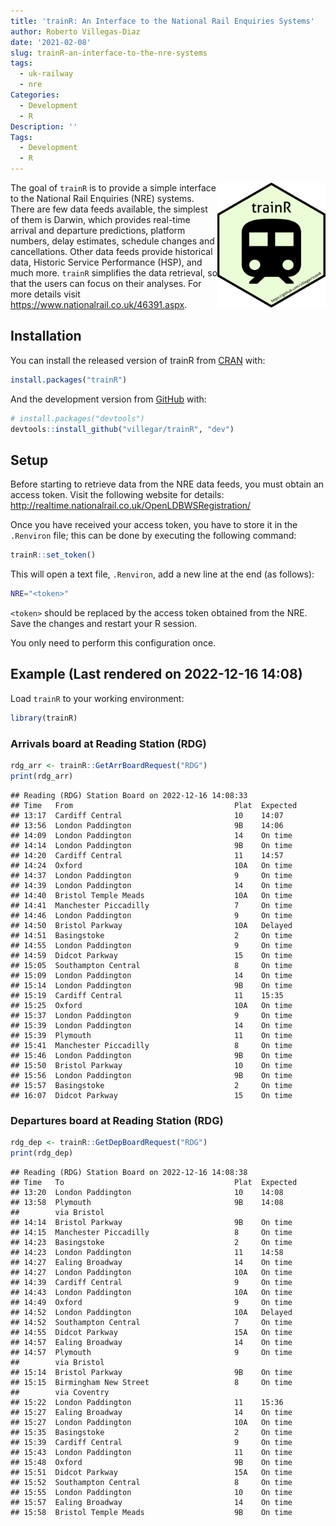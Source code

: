 ```yaml
---
title: 'trainR: An Interface to the National Rail Enquiries Systems'
author: Roberto Villegas-Diaz
date: '2021-02-08'
slug: trainR-an-interface-to-the-nre-systems
tags:
  - uk-railway
  - nre
Categories:
  - Development
  - R
Description: ''
Tags:
  - Development
  - R
---
```


<img src="https://raw.githubusercontent.com/villegar/trainR/main/inst/images/logo.png" alt="logo" align="right" height=200px/>

The goal of `trainR` is to provide a simple interface to the 
National Rail Enquiries (NRE) systems. There are few data feeds 
available, the simplest of them is Darwin, which provides real-time 
arrival and departure predictions, platform numbers, delay estimates, 
schedule changes and cancellations. Other data feeds provide historical 
data, Historic Service Performance (HSP), and much more. `trainR` 
simplifies the data retrieval, so that the users can focus on their 
analyses. For more details visit 
https://www.nationalrail.co.uk/46391.aspx.

## Installation

You can install the released version of trainR from [CRAN](https://CRAN.R-project.org) with:

``` r
install.packages("trainR")
```

And the development version from [GitHub](https://github.com/) with:

``` r
# install.packages("devtools")
devtools::install_github("villegar/trainR", "dev")
```

## Setup
Before starting to retrieve data from the NRE data feeds, you must obtain an access token. 
Visit the following website for details: http://realtime.nationalrail.co.uk/OpenLDBWSRegistration/

Once you have received your access token, you have to store it in the `.Renviron` file; this can be 
done by executing the following command:


```r
trainR::set_token()
```

This will open a text file, `.Renviron`, add a new line at the end (as follows):

```bash
NRE="<token>"
```

`<token>` should be replaced by the access token obtained from the NRE. Save the changes and restart 
your R session.

You only need to perform this configuration once.

## Example (Last rendered on 2022-12-16 14:08)

Load `trainR` to your working environment:

```r
library(trainR)
```

### Arrivals board at Reading Station (RDG)


```r
rdg_arr <- trainR::GetArrBoardRequest("RDG")
print(rdg_arr)
```

```
## Reading (RDG) Station Board on 2022-12-16 14:08:33
## Time   From                                    Plat  Expected
## 13:17  Cardiff Central                         10    14:07
## 13:56  London Paddington                       9B    14:06
## 14:09  London Paddington                       14    On time
## 14:14  London Paddington                       9B    On time
## 14:20  Cardiff Central                         11    14:57
## 14:24  Oxford                                  10A   On time
## 14:37  London Paddington                       9     On time
## 14:39  London Paddington                       14    On time
## 14:40  Bristol Temple Meads                    10A   On time
## 14:41  Manchester Piccadilly                   7     On time
## 14:46  London Paddington                       9     On time
## 14:50  Bristol Parkway                         10A   Delayed
## 14:51  Basingstoke                             2     On time
## 14:55  London Paddington                       9     On time
## 14:59  Didcot Parkway                          15    On time
## 15:05  Southampton Central                     8     On time
## 15:09  London Paddington                       14    On time
## 15:14  London Paddington                       9B    On time
## 15:19  Cardiff Central                         11    15:35
## 15:25  Oxford                                  10A   On time
## 15:37  London Paddington                       9     On time
## 15:39  London Paddington                       14    On time
## 15:39  Plymouth                                11    On time
## 15:41  Manchester Piccadilly                   8     On time
## 15:46  London Paddington                       9B    On time
## 15:50  Bristol Parkway                         10    On time
## 15:56  London Paddington                       9B    On time
## 15:57  Basingstoke                             2     On time
## 16:07  Didcot Parkway                          15    On time
```

### Departures board at Reading Station (RDG)


```r
rdg_dep <- trainR::GetDepBoardRequest("RDG")
print(rdg_dep)
```

```
## Reading (RDG) Station Board on 2022-12-16 14:08:38
## Time   To                                      Plat  Expected
## 13:20  London Paddington                       10    14:08
## 13:58  Plymouth                                9B    14:08
##        via Bristol                             
## 14:14  Bristol Parkway                         9B    On time
## 14:15  Manchester Piccadilly                   8     On time
## 14:23  Basingstoke                             2     On time
## 14:23  London Paddington                       11    14:58
## 14:27  Ealing Broadway                         14    On time
## 14:27  London Paddington                       10A   On time
## 14:39  Cardiff Central                         9     On time
## 14:43  London Paddington                       10A   On time
## 14:49  Oxford                                  9     On time
## 14:52  London Paddington                       10A   Delayed
## 14:52  Southampton Central                     7     On time
## 14:55  Didcot Parkway                          15A   On time
## 14:57  Ealing Broadway                         14    On time
## 14:57  Plymouth                                9     On time
##        via Bristol                             
## 15:14  Bristol Parkway                         9B    On time
## 15:15  Birmingham New Street                   8     On time
##        via Coventry                            
## 15:22  London Paddington                       11    15:36
## 15:27  Ealing Broadway                         14    On time
## 15:27  London Paddington                       10A   On time
## 15:35  Basingstoke                             2     On time
## 15:39  Cardiff Central                         9     On time
## 15:43  London Paddington                       11    On time
## 15:48  Oxford                                  9B    On time
## 15:51  Didcot Parkway                          15A   On time
## 15:52  Southampton Central                     8     On time
## 15:55  London Paddington                       10    On time
## 15:57  Ealing Broadway                         14    On time
## 15:58  Bristol Temple Meads                    9B    On time
```
